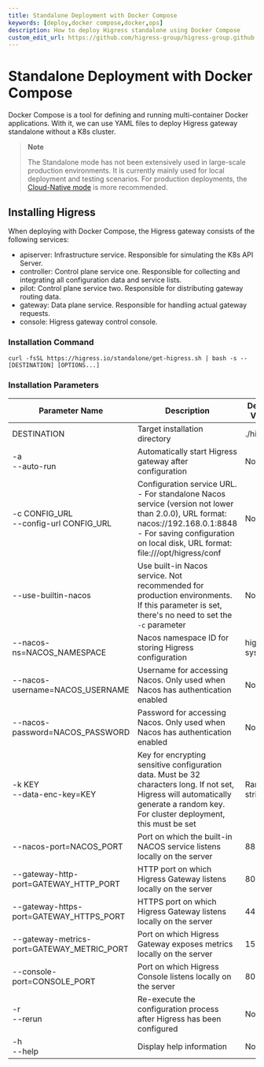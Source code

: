 ```yaml
---
title: Standalone Deployment with Docker Compose
keywords: [deploy,docker compose,docker,ops]
description: How to deploy Higress standalone using Docker Compose
custom_edit_url: https://github.com/higress-group/higress-group.github.io/blob/main/src/content/docs/latest/en/ops/deploy-by-docker-compose.md
---
```


# Standalone Deployment with Docker Compose

Docker Compose is a tool for defining and running multi-container Docker applications. With it, we can use YAML files to deploy Higress gateway standalone without a K8s cluster.

> **Note**
> 
> The Standalone mode has not been extensively used in large-scale production environments. It is currently mainly used for local deployment and testing scenarios. For production deployments, the [Cloud-Native mode](https://higress.io/en/docs/ops/deploy-by-helm) is more recommended.

## Installing Higress

When deploying with Docker Compose, the Higress gateway consists of the following services:
- apiserver: Infrastructure service. Responsible for simulating the K8s API Server.
- controller: Control plane service one. Responsible for collecting and integrating all configuration data and service lists.
- pilot: Control plane service two. Responsible for distributing gateway routing data.
- gateway: Data plane service. Responsible for handling actual gateway requests.
- console: Higress gateway control console.

### Installation Command

```shell
curl -fsSL https://higress.io/standalone/get-higress.sh | bash -s -- [DESTINATION] [OPTIONS...]
```

### Installation Parameters

|**Parameter Name**                                        |**Description**                                                                                                        |**Default Value**|  
|--------------------------------------------------------|-------------------------------------------------------------------------------------------------------------|--------------|  
|DESTINATION                                             |Target installation directory                                                                                  |./higress     |  
|-a<br/>--auto-run                                          |Automatically start Higress gateway after configuration                                                        |None          |  
|-c CONFIG_URL<br/>--config-url CONFIG_URL                  |Configuration service URL.<br/>- For standalone Nacos service (version not lower than 2.0.0), URL format: nacos://192.168.0.1:8848<br/>- For saving configuration on local disk, URL format: file:///opt/higress/conf|None          |  
|--use-builtin-nacos                                     |Use built-in Nacos service. Not recommended for production environments. If this parameter is set, there's no need to set the `-c` parameter|None          |  
|--nacos-ns=NACOS_NAMESPACE                              |Nacos namespace ID for storing Higress configuration                                                           |higress-system|  
|--nacos-username=NACOS_USERNAME                         |Username for accessing Nacos. Only used when Nacos has authentication enabled                                  |None          |  
|--nacos-password=NACOS_PASSWORD                         |Password for accessing Nacos. Only used when Nacos has authentication enabled                                  |None          |  
|-k KEY<br/>--data-enc-key=KEY                              |Key for encrypting sensitive configuration data. Must be 32 characters long. If not set, Higress will automatically generate a random key. For cluster deployment, this must be set|Random string  |  
|--nacos-port=NACOS_PORT                                 |Port on which the built-in NACOS service listens locally on the server                                         |8848          |  
|--gateway-http-port=GATEWAY_HTTP_PORT                   |HTTP port on which Higress Gateway listens locally on the server                                               |80            |  
|--gateway-https-port=GATEWAY_HTTPS_PORT                 |HTTPS port on which Higress Gateway listens locally on the server                                              |443           |  
|--gateway-metrics-port=GATEWAY_METRIC_PORT              |Port on which Higress Gateway exposes metrics locally on the server                                            |15020         |  
|--console-port=CONSOLE_PORT                             |Port on which Higress Console listens locally on the server                                                    |8080          |  
|-r<br/>--rerun                                             |Re-execute the configuration process after Higress has been configured                                          |None          |  
|-h<br/>--help                                              |Display help information                                                                                       |None          |